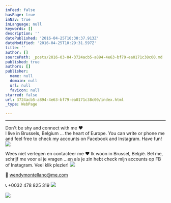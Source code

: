 ```yaml
---
inFeed: false
hasPage: true
inNav: true
inLanguage: null
keywords: []
description: ''
datePublished: '2016-04-25T10:30:37.913Z'
dateModified: '2016-04-25T10:29:31.597Z'
title: ''
author: []
sourcePath: _posts/2016-03-04-3724acb5-a894-4e63-bf79-ea0171c38c00.md
published: true
authors: []
publisher:
  name: null
  domain: null
  url: null
  favicon: null
starred: false
url: 3724acb5-a894-4e63-bf79-ea0171c38c00/index.html
_type: WebPage

---
```

****

Don't be shy and connect with me ♥   
I live in Brussels, Belgium ... the heart of Europe. You can write or phone me and feel free to check my accounts on Facebook and Instagram. Have fun!
![](https://s3-us-west-2.amazonaws.com/the-grid-img/p/13f746dcba6d2f4d87e510d7bcbfd034d170addf.jpg)

Wees niet verlegen en contacteer me ♥ Ik woon in Brussel, België. Bel me, schrijf me voor al je vragen ...en als je zin hebt check mijn accounts op FB of Instagram. Veel klik plezier! ![](https://the-grid-user-content.s3-us-west-2.amazonaws.com/302493f7-af5d-4317-b8da-6416a6afb660.jpg)

💌 wendymontellano@me.com

📞 +0032 478 825 319
![](https://s3-us-west-2.amazonaws.com/the-grid-img/p/5a413b82b6b9513efce20ce945f93e9448e8ec71.png)

[][0]
![](https://the-grid-user-content.s3-us-west-2.amazonaws.com/f360727a-6c5a-4cfb-a75d-159d85c43157.png)

[0]: https://twitter.com/goldenpineappel?lang=nl